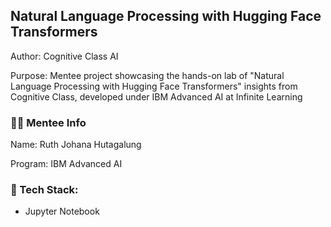 ## Natural Language Processing with Hugging Face Transformers
Author: Cognitive Class AI

Purpose: Mentee project showcasing the hands-on lab of "Natural Language Processing with Hugging Face Transformers" insights from Cognitive Class, developed under IBM Advanced AI at Infinite Learning
### :mage_woman: Mentee Info
Name: Ruth Johana Hutagalung

Program: IBM Advanced AI
### :robot: Tech Stack:
- Jupyter Notebook
